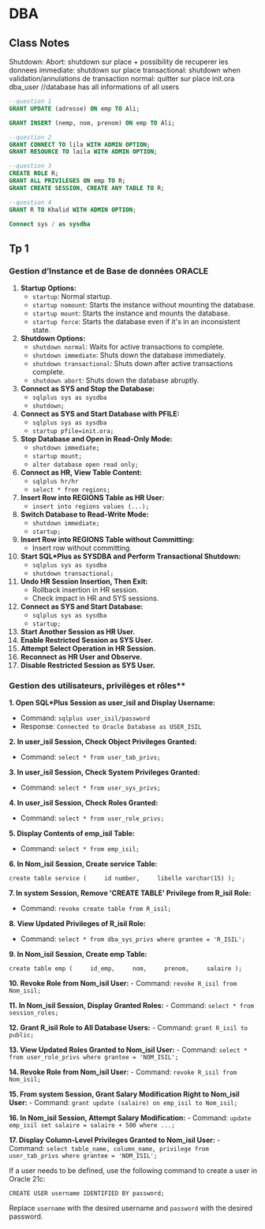 # DBA
## Class Notes
Shutdown:
Abort: shutdown sur place + possibility de recuperer les donnees
immediate: shutdown sur place
transactional: shutdown when validation/annulations de transaction
normal: quitter sur place
init.ora
dba_user //database has all informations of all users
```sql
--question 1
GRANT UPDATE (adresse) ON emp TO Ali;

GRANT INSERT (nemp, nom, prenom) ON emp TO Ali;

--question 2
GRANT CONNECT TO lila WITH ADMIN OPTION;
GRANT RESOURCE TO laila WITH ADMIN OPTION;

--question 3 
CREATE ROLE R;
GRANT ALL PRIVILEGES ON emp TO R;
GRANT CREATE SESSION, CREATE ANY TABLE TO R;

--question 4
GRANT R TO Khalid WITH ADMIN OPTION;
```
```sql
Connect sys / as sysdba
```
## Tp 1
### Gestion d’Instance et de Base de données ORACLE
1. **Startup Options:**
    - `startup`: Normal startup.
    - `startup nomount`: Starts the instance without mounting the database.
    - `startup mount`: Starts the instance and mounts the database.
    - `startup force`: Starts the database even if it's in an inconsistent state.
2. **Shutdown Options:**
    - `shutdown normal`: Waits for active transactions to complete.
    - `shutdown immediate`: Shuts down the database immediately.
    - `shutdown transactional`: Shuts down after active transactions complete.
    - `shutdown abort`: Shuts down the database abruptly.
3. **Connect as SYS and Stop the Database:**
    - `sqlplus sys as sysdba`
    - `shutdown;`
4. **Connect as SYS and Start Database with PFILE:**
    - `sqlplus sys as sysdba`
    - `startup pfile=init.ora;`
5. **Stop Database and Open in Read-Only Mode:**
    - `shutdown immediate;`
    - `startup mount;`
    - `alter database open read only;`
6. **Connect as HR, View Table Content:**
    - `sqlplus hr/hr`
    - `select * from regions;`
7. **Insert Row into REGIONS Table as HR User:**
    - `insert into regions values (...);`
8. **Switch Database to Read-Write Mode:**
    - `shutdown immediate;`
    - `startup;`
9. **Insert Row into REGIONS Table without Committing:**
    - Insert row without committing.
10. **Start SQL*Plus as SYSDBA and Perform Transactional Shutdown:**
    - `sqlplus sys as sysdba`
    - `shutdown transactional;`
11. **Undo HR Session Insertion, Then Exit:**
    - Rollback insertion in HR session.
    - Check impact in HR and SYS sessions.
12. **Connect as SYS and Start Database:**
    - `sqlplus sys as sysdba`
    - `startup;`
13. **Start Another Session as HR User.**
14. **Enable Restricted Session as SYS User.**
15. **Attempt Select Operation in HR Session.**
16. **Reconnect as HR User and Observe.**
17. **Disable Restricted Session as SYS User.**

### Gestion des utilisateurs, privilèges et rôles**
**1. Open SQL*Plus Session as user_isil and Display Username:**

- Command: `sqlplus user_isil/password`
- Response: `Connected to Oracle Database as USER_ISIL`

**2. In user_isil Session, Check Object Privileges Granted:**

- Command: `select * from user_tab_privs;`

**3. In user_isil Session, Check System Privileges Granted:**

- Command: `select * from user_sys_privs;`

**4. In user_isil Session, Check Roles Granted:**

- Command: `select * from user_role_privs;`

**5. Display Contents of emp_isil Table:**

- Command: `select * from emp_isil;`

**6. In Nom_isil Session, Create service Table:**

`create table service (     id number,     libelle varchar(15) );`

**7. In system Session, Remove 'CREATE TABLE' Privilege from R_isil Role:**

- Command: `revoke create table from R_isil;`

**8. View Updated Privileges of R_isil Role:**

- Command: `select * from dba_sys_privs where grantee = 'R_ISIL';`

**9. In Nom_isil Session, Create emp Table:**

`create table emp (     id_emp,     nom,     prenom,     salaire );`

**10. Revoke Role from Nom_isil User:** - Command: `revoke R_isil from Nom_isil;`

**11. In Nom_isil Session, Display Granted Roles:** - Command: `select * from session_roles;`

**12. Grant R_isil Role to All Database Users:** - Command: `grant R_isil to public;`

**13. View Updated Roles Granted to Nom_isil User:** - Command: `select * from user_role_privs where grantee = 'NOM_ISIL';`

**14. Revoke Role from Nom_isil User:** - Command: `revoke R_isil from Nom_isil;`

**15. From system Session, Grant Salary Modification Right to Nom_isil User:** - Command: `grant update (salaire) on emp_isil to Nom_isil;`

**16. In Nom_isil Session, Attempt Salary Modification:** - Command: `update emp_isil set salaire = salaire + 500 where ...;`

**17. Display Column-Level Privileges Granted to Nom_isil User:** - Command: `select table_name, column_name, privilege from user_tab_privs where grantee = 'NOM_ISIL';`

If a user needs to be defined, use the following command to create a user in Oracle 21c:

`CREATE USER username IDENTIFIED BY password;`

Replace `username` with the desired username and `password` with the desired password.